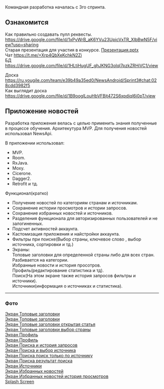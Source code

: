 Командная разработка началась с 3го спринта.  

## Ознакомится  
Как правильно создавать пулл реквесты.
https://drive.google.com/file/d/1xPyWrB_aK6YVu23UpicVxTR_XIbBwN5F/view?usp=sharing  
Старая презентация для участия в конкурсе.
[Презентация.pptx](https://github.com/EgorVeber/NewsApp/files/10714717/default.pptx)  
Чат https://t.me/+Xrp4QbXeKchkN2Zi  
БД https://drive.google.com/file/d/1HLtiHugUF_ghJKNG3olql7pzkZRHiVC1/view

Доска
https://ru.yougile.com/team/e39b49a35ed0/NewsAndroid/Sprint3#chat:028cdd3982f5  
Как выглядит доска
https://drive.google.com/file/d/1B9ooglLouHbVFBjt472S6xpdjql6i0pT/view

## Приложение новостей 
Разработка приложения велась с целью применить знания полученные в процессе обучения. Архитекутура MVP. Для получения новостей использовал NewsApi.

В приложении использовал: 
- MVP.
- Room.
- RxJava.
- Moxy.
- Cicerone.
- Dagger2.  
- Retrofit и тд.

Функционал(кратко)
- Получение новостей по категориям странам и источникам.
- Сохранение истории просмотров и истории запросов.
- Сохранение избранных новостей и источников.
- Разделения функционала для авторизированных пользователей и не залогиненных.
- Подсчет активностей аккаунта.
- Кастомизация приложения и найстройки аккаунта.
- Фильтры при поиске(Выбор страны, ключевое слово , выбор источника, сортировки и тд.)
- Экраны:   
Топовые заголовки для определенной страны либо для всех стран. Разбивается на категории.  
Избранные новости и история просотров.  
Профиль(редактирование статистика и тд).  
Поиск(На этом экране также история запросов фильтры и источники).  
Источники(информация о источниках и статистика).  

---
### Фото
[Экран Топовые заголовки](https://github.com/EgorVeber/NewsApp/blob/master/Top1.png?raw=true)  
[Экран Топовые заголовки](https://github.com/EgorVeber/NewsApp/blob/master/Top2.png?raw=true)  
[Экран Топовые заголовки открытая статья](https://github.com/EgorVeber/NewsApp/blob/master/Top3.png?raw=true)  
[Экран Топовые заголовки выбор страны](https://github.com/EgorVeber/NewsApp/blob/master/Top5.png?raw=true)  
[Экран Профиль](https://github.com/EgorVeber/NewsApp/blob/master/Account1.png?raw=true)  
[Экран Профиль](https://github.com/EgorVeber/NewsApp/blob/master/Account2.png?raw=true)  
[Экран Поиска и история запросов](https://github.com/EgorVeber/NewsApp/blob/master/Search1.png?raw=true)  
[Экран Поиска и выбор источника](https://github.com/EgorVeber/NewsApp/blob/master/Search2.png?raw=true)  
[Экран Поиска поиск только по источнику](https://github.com/EgorVeber/NewsApp/blob/master/Search3.png?raw=true)  
[Экран Поиска результат поиска](https://github.com/EgorVeber/NewsApp/blob/master/Search4.png?raw=true)  
[Экран Источники](https://github.com/EgorVeber/NewsApp/blob/master/Sources.png?raw=true)  
[Экран Избранных новостей](https://github.com/EgorVeber/NewsApp/blob/master/favorites1.png?raw=true)  
[Экран Избранных новостей история просмотров](https://github.com/EgorVeber/NewsApp/blob/master/history1.png?raw=true)  
[Splash Screen](https://github.com/EgorVeber/NewsApp/blob/master/Splach.png?raw=true)  
